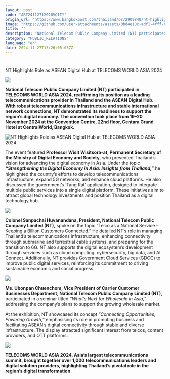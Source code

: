```yaml
---
layout: post
code: "ART24112712020VQIIY"
origin_url: "https://www.bangkokpost.com/thailand/pr/2909840/nt-highlights-role-as-asean-digital-hub-at-telecoms-world-asia-2024"
image: "https://github.com/user-attachments/assets/0bd4e18c-adf1-4fff-b2d5-987a158e8a4a"
title: ""
description: "National Telecom Public Company Limited (NT) participated in TELECOMS WORLD ASIA 2024, reaffirming its position as a leading telecommunications provider in Thailand and the ASEAN Digital Hub. With robust telecommunications infrastructure and stable international network connections, NT demonstrated its readiness to support the region’s digital economy. The convention took place from 19–20 November 2024 at the Convention Centre, 22nd floor, Centara Grand Hotel at CentralWorld, Bangkok."
category: "PUBLIC_RELATIONS"
language: "en"
date: 2024-11-27T13:26:05.037Z
---
```


# 

NT Highlights Role as ASEAN Digital Hub at TELECOMS WORLD ASIA 2024

![](https://static.bangkokpost.com/media/content/20241127/c1_2909840.png)

**National Telecom Public Company Limited (NT) participated in TELECOMS WORLD ASIA 2024, reaffirming its position as a leading telecommunications provider in Thailand and the ASEAN Digital Hub. With robust telecommunications infrastructure and stable international network connections, NT demonstrated its readiness to support the region’s digital economy. The convention took place from 19–20 November 2024 at the Convention Centre, 22nd floor, Centara Grand Hotel at CentralWorld, Bangkok.**

![NT Highlights Role as ASEAN Digital Hub at TELECOMS WORLD ASIA 2024](https://github.com/user-attachments/assets/ca3f0fb8-111a-4992-81e5-ef5cb10ee042)

The event featured **Professor Wisit Wisitsora-at, Permanent Secretary of the Ministry of Digital Economy and Society,** who presented Thailand’s vision for advancing the digital economy in Asia. Under the topic _**“Strengthening the Digital Economy in Asia: Insights from Thailand,”**_ he highlighted the country’s efforts to develop telecommunications infrastructure, expand 5G networks, and enhance cloud platforms. He also discussed the government’s ‘Tang Rat’ application, designed to integrate multiple public services into a single digital platform. These initiatives aim to attract global technology investments and position Thailand as a digital technology hub.

![](https://github.com/user-attachments/assets/e102c750-7542-4ec5-8257-1122a740f5af)

**Colonel Sanpachai Huvanandana, President, National Telecom Public Company Limited (NT),** spoke on the topic “Telco as a National Service – Keeping a Billion Customers Connected.” He detailed NT’s role in managing Thailand’s telecommunications infrastructure, enhancing connectivity through submarine and terrestrial cable systems, and preparing for the transition to 6G. NT also supports the digital ecosystem’s development through services such as cloud computing, cybersecurity, big data, and AI Connect. Additionally, NT provides Government Cloud Services (GDCC) to improve public digital services, reinforcing its commitment to driving sustainable economic and social progress.

![](https://github.com/user-attachments/assets/f893361f-b5df-4625-a07e-243452236c4e)

**Ms. Ubonpan Chuenchom, Vice President of Carrier Customer Businesses Department, National Telecom Public Company Limited (NT),** participated in a seminar titled _“What’s Next for Wholesale in Asia,”_ addressing the company’s plans to support the growing wholesale market.

At the exhibition, NT showcased its concept _“Connecting Opportunities, Powering Growth,”_ emphasising its role in promoting business and facilitating ASEAN’s digital connectivity through stable and diverse infrastructure. The display attracted significant interest from telcos, content providers, and OTT platforms.

![](https://github.com/user-attachments/assets/eaf9954e-2410-41f1-80cf-27274d948d06)

**TELECOMS WORLD ASIA 2024, Asia’s largest telecommunications summit, brought together over 1,000 telecommunications leaders and digital solution providers, highlighting Thailand’s pivotal role in the region’s digital transformation.**